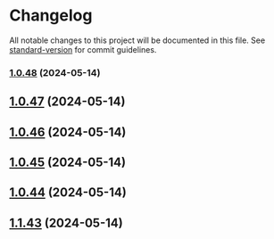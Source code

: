 # Changelog

All notable changes to this project will be documented in this file. See [standard-version](https://github.com/conventional-changelog/standard-version) for commit guidelines.

### [1.0.48](https://github.com/WBRK-dev/automation-test/compare/v1.0.47...v1.0.48) (2024-05-14)

## [1.0.47](https://github.com/WBRK-dev/automation-test/compare/v1.0.46...v1.0.47) (2024-05-14)



## [1.0.46](https://github.com/WBRK-dev/automation-test/compare/v1.0.45...v1.0.46) (2024-05-14)



## [1.0.45](https://github.com/WBRK-dev/automation-test/compare/v1.0.44...v1.0.45) (2024-05-14)



## [1.0.44](https://github.com/WBRK-dev/automation-test/compare/v1.1.43...v1.0.44) (2024-05-14)



## [1.1.43](https://github.com/WBRK-dev/automation-test/compare/v1.1.42...v1.1.43) (2024-05-14)
